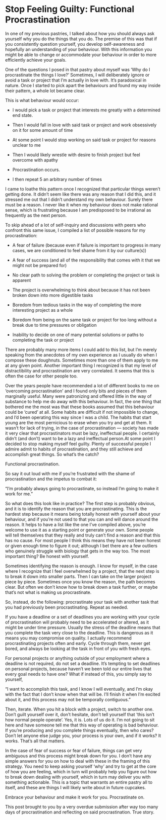 

# Stop Feeling Guilty: Functional Procrastination

In one of my previous pastries, I talked about how you should always ask yourself why you do the things that
you do. The premise of this was that if you consistently question yourself, you develop self-awareness and
hopefully an understanding of your behaviour. With this information you might be able to change or accommodate
your behaviour in order to more efficiently achieve your goals. 

One of the questions I posed in that pastry about myself was ‘Why do I procrastinate the things I love?’
Sometimes, I will deliberately ignore or avoid a task or project that I’m actually in love with. It’s
paradoxical in nature. Once I started to pick apart the behaviours and found my way inside their pattern, a
whole lot became clear.

This is what behaviour would occur:

 *  I would pick a task or project that interests me greatly with a determined end state.

 *  Then I would fall in love with said task or project and work obsessively on it for some amount of
time

 *  At some point I would stop working on said task or project for reasons unclear to me

 *  Then I would likely wrestle with desire to finish project but feel overcome with apathy

 *  Procrastination occurs.

 *  I then repeat 5 an arbitrary number of times

I came to loathe this pattern once I recognized that particular things weren’t getting done. It didn’t
seem like there was any reason that I did this, and it stressed me out that I didn’t understand my own
behaviour. Surely there must be a reason. I never like it when my behaviour does not make rational sense,
which is frustrating because I am predisposed to be irrational as frequently as the next person.

To skip ahead of a lot of self-inquiry and discussions with peers who confront this same issue, I compiled a
list of possible reasons for my procrastination:

 *  A fear of failure (because even if failure is important to progress in many cases, we are conditioned to
feel shame from it by our culture(s))

 *  A fear of success (and all of the responsibility that comes with it that we might not be prepared
for)

 *  No clear path to solving the problem or completing the project or task is apparent

 *  The project is overwhelming to think about because it has not been broken down into more digestible
tasks

 *  Boredom from tedious tasks in the way of completing the more interesting project as a whole

 *  Boredom from being on the same task or project for too long without a break due to time pressures or
obligation

 *  Inability to decide on one of many potential solutions or paths to completing the task or
project

There are probably many more items I could add to this list, but I’m merely speaking from the anecdotes of
my own experience as I usually do when I compose these doughnuts. Sometimes more than one of them apply to me
at any given point. Another important thing I recognized is that my level of distractibility and
procrastination are very correlated. It seems that this is often the case for other people too.

Over the years people have recommended a lot of different books to me on ‘overcoming procrastination’ and
I found only bits and pieces of them marginally useful. Many were patronizing and offered little in the way of
substance to help me do away with this behaviour. In fact, the one thing that bothered me the most was that
these books assumed that this behaviour could be ‘cured’ at all. Some habits are difficult if not
impossible to change, and I’d been operating this way since I was a child. The habits that start young are
the most pernicious to erase when you try and get at them. It wasn’t for lack of trying, in the case of
procrastination — society has made it very clear that procrastinators must be lazy, ineffectual people. I
certainly didn’t (and don’t) want to be a lazy and ineffectual person.At some point I decided to stop
making myself feel guilty. Plenty of successful people I admire admit to habits of procrastination, and they
still achieve and accomplish great things. So what’s the catch?

Functional procrastination.

So say it out loud with me if you’re frustrated with the shame of procrastination and the impetus to combat
it:

“I’m probably always going to procrastinate, so instead I’m going to make it work for me.”

So what does this look like in practice? The first step is probably obvious, and it is to identify the reason
that you are procrastinating. This is the hardest step because it means being totally honest with yourself
about your behaviour, and if you’re not used to that you can and will dance around the reason. It helps to
have a list like the one I’ve compiled above, you’re welcome to use it as a starting point or generate
your own. Some people will tell themselves that they really and truly can’t find a reason and that this has
no cause. For most people I think this means they have not been honest or given enough time to figure it out;
although I bet there are a few outliers who genuinely struggle with biology that gets in the way too. The most
important thing? Be honest with yourself.

Sometimes identifying the reason is enough. I know for myself, in the case where I recognize that I feel
overwhelmed by a project, that the next step is to break it down into smaller parts. Then I can take on the
larger project piece by piece. Sometimes once you know the reason, the path becomes clear. But often we
don’t know how to break down a task further, or maybe that’s not what is making us procrastinate.

So, instead, do the following: procrastinate your task with another task that you had previously been
procrastinating. Repeat as needed. 

If you have a deadline or a set of deadlines you are working with your cycle of procrastination will probably
need to be accelerated or altered, as it might be under time pressure. Usually the stress of the deadline
means that you complete the task very close to the deadline. This is dangerous as it means you may compromise
on quality. I actually recommend procrastinating projects often and early. Cycle through them, never get
bored, and always be looking at the task in front of you with fresh eyes.

For personal projects or anything outside of your employment where a deadline is not required, do not set a
deadline. It’s tempting to set deadlines on personal projects, because haven’t we been told our entire
lives that every goal needs to have one? What if instead of this, you simply say to yourself,

“I want to accomplish this task, and I know I will eventually, and I’m okay with the fact that I don’t
know when that will be. I’ll finish it when I’m excited about it, and this process may not be temporally
contiguous.”

Then, iterate. When you hit a block with a project, switch to another one. Don’t guilt yourself over it,
don’t hesitate, don’t tell yourself that ‘this isn’t how normal people operate’. Yes, it is. Lots of
us do it. I’m not going to sit here and have someone tell me that this way of operating is bad behaviour. If
you’re producing and you complete things eventually, then who cares? Don’t let anyone else judge you, your
process is your own, and if it works? It works. That’s all that matters.

In the case of fear of success or fear of failure, things can get very ambiguous and this process might break
down for you. I don’t have any simple answers for you on how to deal with these in the framing of this
strategy. You need to keep asking yourself ‘why’ and try to get at the core of how you are feeling, which
in turn will probably help you figure out how to break down dealing with yourself, which in turn may deliver
you with something actionable. This is a topic that warrants an entire pastry all to itself, and these are
things I will likely write about in future cupcakes.

Embrace your behaviour and make it work for you. Procrastinate on.

This post brought to you by a very overdue submission after way too many days of procrastination and
reflecting on said procrastination. True story.